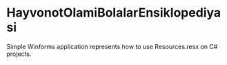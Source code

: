 # HayvonotOlamiBolalarEnsiklopediyasi
Simple Winforms application represents how to use Resources.resx on C# projects.
